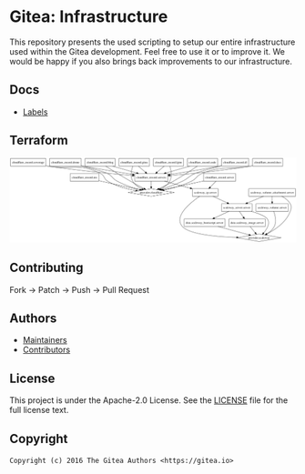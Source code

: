 # Gitea: Infrastructure

This repository presents the used scripting to setup our entire infrastructure
used within the Gitea development. Feel free to use it or to improve it.
We would be happy if you also brings back improvements to our infrastructure.

## Docs

* [Labels](docs/LABELS.md)

## Terraform

![Terraform](docs/terraform.png)

## Contributing

Fork -> Patch -> Push -> Pull Request

## Authors

* [Maintainers](https://github.com/orgs/go-gitea/people)
* [Contributors](https://github.com/go-gitea/infrastructure/graphs/contributors)

## License

This project is under the Apache-2.0 License. See the [LICENSE](LICENSE) file
for the full license text.

## Copyright

```
Copyright (c) 2016 The Gitea Authors <https://gitea.io>
```
